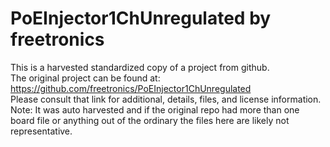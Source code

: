 
# PoEInjector1ChUnregulated by freetronics  
This is a harvested standardized copy of a project from github.  
The original project can be found at:  
https://github.com/freetronics/PoEInjector1ChUnregulated  
Please consult that link for additional, details, files, and license information.  
Note: It was auto harvested and if the original repo had more than one board file or anything out of the ordinary the files here are likely not representative.  
    